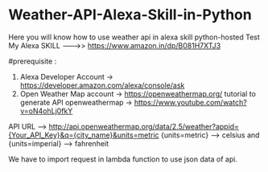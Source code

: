 # Weather-API-Alexa-Skill-in-Python
Here you will know how to use weather api in alexa skill python-hosted
Test My Alexa SKILL --->> https://www.amazon.in/dp/B081H7XTJ3
 
#prerequisite :
1. Alexa Developer Account -> https://developer.amazon.com/alexa/console/ask
2. Open Weather Map account -> https://openweathermap.org/
tutorial to generate API openweathermap -> https://www.youtube.com/watch?v=oN4ohLj0fkY

API URL --> http://api.openweathermap.org/data/2.5/weather?appid={Your_API_Key}&q={city_name}&units=metric
{units=metric} --> celsius and {units=imperial} --> fahrenheit

We have to import request in lambda function to use json data of api.

